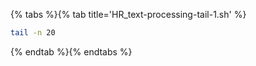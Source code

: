 {% tabs %}{% tab title='HR_text-processing-tail-1.sh' %}

```sh
tail -n 20
```

{% endtab %}{% endtabs %}
